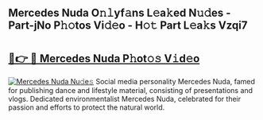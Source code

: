 ## Mercedes Nuda O𝚗𝚕yf𝚊ns L𝚎a𝚔ed N𝚞𝚍es - Part-jNo P𝚑𝚘tos Vi𝚍𝚎o - H𝚘𝚝 Part L𝚎a𝚔s Vzqi7

# <h2><a href="http://kf6152.oniu.top/?m=Mercedes+Nuda">🔗👉 🔴 Mercedes Nuda P𝚑ot𝚘𝚜 V𝚒d𝚎o</a></h2>

[![Mercedes Nuda Nu𝚍e𝚜](https://i.imgur.com/0qMVB7G.gif)](http://kf6152.oniu.top/?m=Mercedes+Nuda)
Social media personality Mercedes Nuda, famed for publishing dance and lifestyle material, consisting of presentations and vlogs. Dedicated environmentalist Mercedes Nuda, celebrated for their passion and efforts to protect the natural world.  
